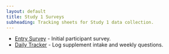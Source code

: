 ```yaml
---
layout: default
title: Study 1 Surveys
subheading: Tracking sheets for Study 1 data collection.
---
```


<!-- surveys/index.md -->
- [Entry Survey](/thingylabs-performance-initiative/surveys/s1-entry-survey) - Initial participant survey.
- [Daily Tracker](/thingylabs-performance-initiative/surveys/s1-daily-tracker) - Log supplement intake and weekly questions.
